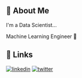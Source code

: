 ## 🚀 About Me
I'm a Data Scientist...


Machine Learning Engineer 🤖


## 🔗 Links
[![linkedin](https://img.shields.io/badge/linkedin-0A66C2?style=for-the-badge&logo=linkedin&logoColor=white)](https://www.linkedin.com/in/muhammad-nuril-huda/)
[![twitter](https://img.shields.io/badge/twitter-1DA1F2?style=for-the-badge&logo=twitter&logoColor=white)](https://twitter.com/nuril_huda3333)



<!---
MuhammadNurilHuda/MuhammadNurilHuda is a ✨ special ✨ repository because its `README.md` (this file) appears on your GitHub profile.
You can click the Preview link to take a look at your changes.
--->
